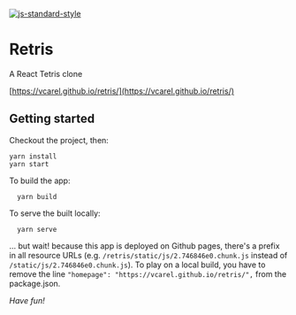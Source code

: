 [![js-standard-style](https://img.shields.io/badge/code%20style-standard-brightgreen.svg)](http://standardjs.com)

# Retris

A React Tetris clone

[https://vcarel.github.io/retris/](https://vcarel.github.io/retris/)

## Getting started

Checkout the project, then:

```
yarn install
yarn start
```

To build the app:

```
  yarn build
```

To serve the built locally:

```
  yarn serve
```

... but wait! because this app is deployed on Github pages, there's a prefix in all resource URLs (e.g. `/retris/static/js/2.746846e0.chunk.js` instead of `/static/js/2.746846e0.chunk.js`). To play on a local build, you have to remove the line `"homepage": "https://vcarel.github.io/retris/",` from the package.json.

_Have fun!_

